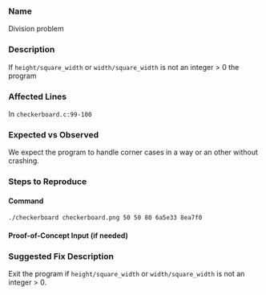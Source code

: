 
### Name
Division problem


### Description
If `height/square_width` or `width/square_width` is not an integer > 0 the program

### Affected Lines
In `checkerboard.c:99-100`

### Expected vs Observed
We expect the program to handle corner cases in a way or an other without crashing.


### Steps to Reproduce

#### Command

```
./checkerboard checkerboard.png 50 50 80 6a5e33 8ea7f0
```
#### Proof-of-Concept Input (if needed)


### Suggested Fix Description
Exit the program if `height/square_width` or `width/square_width` is not an integer > 0.
